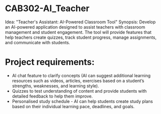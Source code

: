 # CAB302-AI_Teacher
Idea: "Teacher's Assistant: AI-Powered Classroom Tool"  Synopsis: Develop an AI-powered application designed to assist teachers with classroom management and student engagement. The tool will provide features that help teachers create quizzes, track student progress, manage assignments, and communicate with students.

# Project requirements: 
- AI chat feature to clarify concepts (AI can suggest additional learning resources such as videos, articles, exercises based on a student’s strengths, weaknesses, and learning style).
- Quizzes to test understanding of content and provide students with detailed feedback to help them improve.
- Personalised study schedule - AI can help students create study plans based on their individual learning pace, deadlines, and goals.
